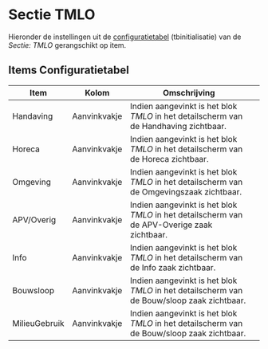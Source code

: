 # Sectie TMLO

Hieronder de instellingen uit de [configuratietabel](/docs/instellen_inrichten/configuratie.md) (tbinitialisatie) van de *Sectie: TMLO* gerangschikt op item.

## Items Configuratietabel

| Item | Kolom | Omschrijving | |
|---|---|---|---|
| Handaving | Aanvinkvakje |Indien aangevinkt is het blok *TMLO* in het detailscherm van de Handhaving zichtbaar. | |
| Horeca | Aanvinkvakje |Indien aangevinkt is het blok *TMLO* in het detailscherm van de Horeca zichtbaar. | |
| Omgeving | Aanvinkvakje |Indien aangevinkt is het blok *TMLO* in het detailscherm van de Omgevingszaak zichtbaar. | |
|APV/Overig| Aanvinkvakje |Indien aangevinkt is het blok *TMLO* in het detailscherm van de APV-Overige zaak zichtbaar. | |
| Info | Aanvinkvakje |Indien aangevinkt is het blok *TMLO* in het detailscherm van de Info zaak zichtbaar. | |
| Bouwsloop | Aanvinkvakje |Indien aangevinkt is het blok *TMLO* in het detailscherm van de Bouw/sloop zaak zichtbaar. | |
| MilieuGebruik | Aanvinkvakje |Indien aangevinkt is het blok *TMLO* in het detailscherm van de Bouw/sloop zaak zichtbaar. | |
